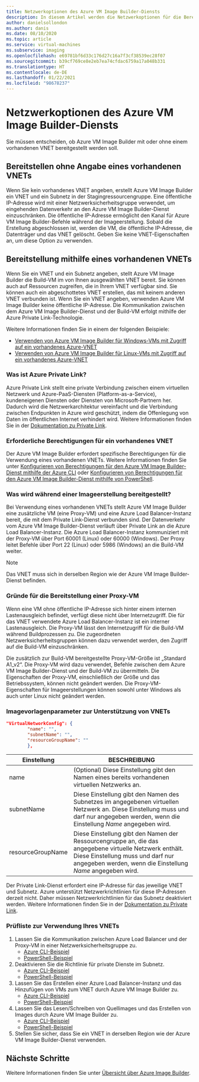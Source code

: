 ```yaml
---
title: Netzwerkoptionen des Azure VM Image Builder-Diensts
description: In diesem Artikel werden die Netzwerkoptionen für die Bereitstellung des Azure VM Image Builder-Diensts erläutert.
author: danielsollondon
ms.author: danis
ms.date: 08/10/2020
ms.topic: article
ms.service: virtual-machines
ms.subservice: imaging
ms.openlocfilehash: e69781bf6d33c176d27c16a7f3cf38539ec28f07
ms.sourcegitcommit: b39cf769ce8e2eb7ea74cfdac6759a17a048b331
ms.translationtype: HT
ms.contentlocale: de-DE
ms.lasthandoff: 01/22/2021
ms.locfileid: "98678237"
---
```

# <a name="azure-image-builder-service-networking-options"></a>Netzwerkoptionen des Azure VM Image Builder-Diensts

Sie müssen entscheiden, ob Azure VM Image Builder mit oder ohne einem vorhandenen VNET bereitgestellt werden soll.

## <a name="deploy-without-specifying-an-existing-vnet"></a>Bereitstellen ohne Angabe eines vorhandenen VNETs

Wenn Sie kein vorhandenes VNET angeben, erstellt Azure VM Image Builder ein VNET und ein Subnetz in der Stagingressourcengruppe. Eine öffentliche IP-Adresse wird mit einer Netzwerksicherheitsgruppe verwendet, um eingehenden Datenverkehr an den Azure VM Image Builder-Dienst einzuschränken. Die öffentliche IP-Adresse ermöglicht den Kanal für Azure VM Image Builder-Befehle während der Imageerstellung. Sobald die Erstellung abgeschlossen ist, werden die VM, die öffentliche IP-Adresse, die Datenträger und das VNET gelöscht. Geben Sie keine VNET-Eigenschaften an, um diese Option zu verwenden.

## <a name="deploy-using-an-existing-vnet"></a>Bereitstellung mithilfe eines vorhandenen VNETs

Wenn Sie ein VNET und ein Subnetz angeben, stellt Azure VM Image Builder die Build-VM im von Ihnen ausgewählten VNET bereit. Sie können auch auf Ressourcen zugreifen, die in Ihrem VNET verfügbar sind. Sie können auch ein abgeschottetes VNET erstellen, das mit keinem anderen VNET verbunden ist. Wenn Sie ein VNET angeben, verwenden Azure VM Image Builder keine öffentliche IP-Adresse. Die Kommunikation zwischen dem Azure VM Image Builder-Dienst und der Build-VM erfolgt mithilfe der Azure Private Link-Technologie.

Weitere Informationen finden Sie in einem der folgenden Beispiele:

* [Verwenden von Azure VM Image Builder für Windows-VMs mit Zugriff auf ein vorhandenes Azure-VNET](../windows/image-builder-vnet.md)
* [Verwenden von Azure VM Image Builder für Linux-VMs mit Zugriff auf ein vorhandenes Azure-VNET](image-builder-vnet.md)

### <a name="what-is-azure-private-link"></a>Was ist Azure Private Link?

Azure Private Link stellt eine private Verbindung zwischen einem virtuellen Netzwerk und Azure-PaaS-Diensten (Platform-as-a-Service), kundeneigenen Diensten oder Diensten von Microsoft-Partnern her. Dadurch wird die Netzwerkarchitektur vereinfacht und die Verbindung zwischen Endpunkten in Azure wird geschützt, indem die Offenlegung von Daten im öffentlichen Internet verhindert wird. Weitere Informationen finden Sie in der [Dokumentation zu Private Link](../../private-link/index.yml).

### <a name="required-permissions-for-an-existing-vnet"></a>Erforderliche Berechtigungen für ein vorhandenes VNET

Der Azure VM Image Builder erfordert spezifische Berechtigungen für die Verwendung eines vorhandenen VNETs. Weitere Informationen finden Sie unter [Konfigurieren von Berechtigungen für den Azure VM Image Builder-Dienst mithilfe der Azure CLI](image-builder-permissions-cli.md) oder [Konfigurieren von Berechtigungen für den Azure VM Image Builder-Dienst mithilfe von PowerShell](image-builder-permissions-powershell.md).

### <a name="what-is-deployed-during-an-image-build"></a>Was wird während einer Imageerstellung bereitgestellt?

Bei Verwendung eines vorhandenen VNETs stellt Azure VM Image Builder eine zusätzliche VM (eine Proxy-VM) und eine Azure Load Balancer-Instanz bereit, die mit dem Private Link-Dienst verbunden sind. Der Datenverkehr vom Azure VM Image Builder-Dienst verläuft über Private Link an die Azure Load Balancer-Instanz. Die Azure Load Balancer-Instanz kommuniziert mit der Proxy-VM über Port 60001 (Linux) oder 60000 (Windows). Der Proxy leitet Befehle über Port 22 (Linux) oder 5986 (Windows) an die Build-VM weiter.

> [!NOTE]
> Das VNET muss sich in derselben Region wie der Azure VM Image Builder-Dienst befinden.
> 

### <a name="why-deploy-a-proxy-vm"></a>Gründe für die Bereitstellung einer Proxy-VM

Wenn eine VM ohne öffentliche IP-Adresse sich hinter einem internen Lastenausgleich befindet, verfügt diese nicht über Internetzugriff. Die für das VNET verwendete Azure Load Balancer-Instanz ist ein interner Lastenausgleich. Die Proxy-VM lässt den Internetzugriff für die Build-VM während Buildprozessen zu. Die zugeordneten Netzwerksicherheitsgruppen können dazu verwendet werden, den Zugriff auf die Build-VM einzuschränken.

Die zusätzlich zur Build-VM bereitgestellte Proxy-VM-Größe ist „Standard A1_v2“. Die Proxy-VM wird dazu verwendet, Befehle zwischen dem Azure VM Image Builder-Dienst und der Build-VM zu übermitteln. Die Eigenschaften der Proxy-VM, einschließlich der Größe und das Betriebssystem, können nicht geändert werden. Die Proxy-VM-Eigenschaften für Imageerstellungen können sowohl unter Windows als auch unter Linux nicht geändert werden.

### <a name="image-template-parameters-to-support-vnet"></a>Imagevorlagenparameter zur Unterstützung von VNETs
```json
"VirtualNetworkConfig": {
        "name": "",
        "subnetName": "",
        "resourceGroupName": ""
        },
```

| Einstellung | BESCHREIBUNG |
|---------|---------|
| name | (Optional) Diese Einstellung gibt den Namen eines bereits vorhandenen virtuellen Netzwerks an. |
| subnetName | Diese Einstellung gibt den Namen des Subnetzes im angegebenen virtuellen Netzwerk an. Diese Einstellung muss und darf nur angegeben werden, wenn die Einstellung *Name* angegeben wird. |
| resourceGroupName | Diese Einstellung gibt den Namen der Ressourcengruppe an, die das angegebene virtuelle Netzwerk enthält. Diese Einstellung muss und darf nur angegeben werden, wenn die Einstellung *Name* angegeben wird. |

Der Private Link-Dienst erfordert eine IP-Adresse für das jeweilige VNET und Subnetz. Azure unterstützt Netzwerkrichtlinien für diese IP-Adressen derzeit nicht. Daher müssen Netzwerkrichtlinien für das Subnetz deaktiviert werden. Weitere Informationen finden Sie in der [Dokumentation zu Private Link](../../private-link/index.yml).

### <a name="checklist-for-using-your-vnet"></a>Prüfliste zur Verwendung Ihres VNETs

1. Lassen Sie die Kommunikation zwischen Azure Load Balancer und der Proxy-VM in einer Netzwerksicherheitsgruppe zu.
    * [Azure CLI-Beispiel](image-builder-vnet.md#add-network-security-group-rule)
    * [PowerShell-Beispiel](../windows/image-builder-vnet.md#add-network-security-group-rule)
2. Deaktivieren Sie die Richtlinie für private Dienste im Subnetz.
    * [Azure CLI-Beispiel](image-builder-vnet.md#disable-private-service-policy-on-subnet)
    * [PowerShell-Beispiel](../windows/image-builder-vnet.md#disable-private-service-policy-on-subnet)
3. Lassen Sie das Erstellen einer Azure Load Balancer-Instanz und das Hinzufügen von VMs zum VNET durch Azure VM Image Builder zu.
    * [Azure CLI-Beispiel](image-builder-permissions-cli.md#existing-vnet-azure-role-example)
    * [PowerShell-Beispiel](image-builder-permissions-powershell.md#permission-to-customize-images-on-your-vnets)
4. Lassen Sie das Lesen/Schreiben von Quellimages und das Erstellen von Images durch Azure VM Image Builder zu.
    * [Azure CLI-Beispiel](image-builder-permissions-cli.md#custom-image-azure-role-example)
    * [PowerShell-Beispiel](image-builder-permissions-powershell.md#custom-image-azure-role-example)
5. Stellen Sie sicher, dass Sie ein VNET in derselben Region wie der Azure VM Image Builder-Dienst verwenden.


## <a name="next-steps"></a>Nächste Schritte

Weitere Informationen finden Sie unter [Übersicht über Azure Image Builder](../image-builder-overview.md).